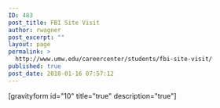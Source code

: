 ```yaml
---
ID: 483
post_title: FBI Site Visit
author: rwagner
post_excerpt: ""
layout: page
permalink: >
  http://www.umw.edu/careercenter/students/fbi-site-visit/
published: true
post_date: 2018-01-16 07:57:12
---
```

[gravityform id="10" title="true" description="true"]